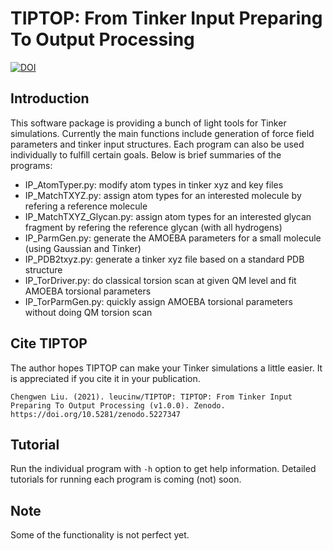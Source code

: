 # TIPTOP: From Tinker Input Preparing To Output Processing
[![DOI](https://zenodo.org/badge/DOI/10.5281/zenodo.5227347.svg)](https://doi.org/10.5281/zenodo.5227347)

## Introduction

This software package is providing a bunch of light tools for Tinker simulations. Currently the main functions include generation of force field parameters and tinker input structures. Each program can also be used individually to fulfill certain goals. Below is brief summaries of the programs:

* IP_AtomTyper.py: modify atom types in tinker xyz and key files 
* IP_MatchTXYZ.py: assign atom types for an interested molecule by refering a reference molecule
* IP_MatchTXYZ_Glycan.py: assign atom types for an interested glycan fragment by refering the reference glycan (with all hydrogens)
* IP_ParmGen.py: generate the AMOEBA parameters for a small molecule (using Gaussian and Tinker)
* IP_PDB2txyz.py: generate a tinker xyz file based on a standard PDB structure
* IP_TorDriver.py: do classical torsion scan at given QM level and fit AMOEBA torsional parameters
* IP_TorParmGen.py: quickly assign AMOEBA torsional parameters without doing QM torsion scan

## Cite TIPTOP
The author hopes TIPTOP can make your Tinker simulations a little easier. It is appreciated if you cite it in your publication.
```
Chengwen Liu. (2021). leucinw/TIPTOP: TIPTOP: From Tinker Input Preparing To Output Processing (v1.0.0). Zenodo. https://doi.org/10.5281/zenodo.5227347
```

## Tutorial
Run the individual program with `-h` option to get help information. Detailed tutorials for running each program is coming (not) soon.

## Note
Some of the functionality is not perfect yet.
